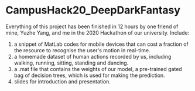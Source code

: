 # CampusHack20_DeepDarkFantasy
Everything of this project has been finished in 12 hours by one friend of mine, Yuzhe Yang, and me in the 2020 Hackathon of our university.
Include:
1. a snippet of MatLab codes for mobile devices that can cost a fraction of the resource to recognise the user's motion in real-time.
2. a homemade dataset of human actions recorded by us, including walking, running, sitting, standing and dancing.
3. a .mat file that contains the weights of our model, a pre-trained gated bag of decision trees, which is used for making the prediction.
4. slides for introduction and presentation.
